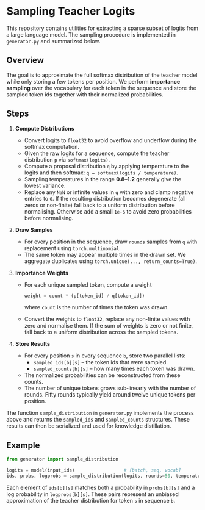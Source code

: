 # Sampling Teacher Logits

This repository contains utilities for extracting a sparse subset of logits from a large language model. The sampling procedure is implemented in `generator.py` and summarized below.

## Overview

The goal is to approximate the full softmax distribution of the teacher model while only storing a few tokens per position. We perform **importance sampling** over the vocabulary for each token in the sequence and store the sampled token ids together with their normalized probabilities.

## Steps

1. **Compute Distributions**
   - Convert logits to `float32` to avoid overflow and underflow during the softmax computation.
   - Given the raw logits for a sequence, compute the teacher distribution `p` via `softmax(logits)`.
   - Compute a proposal distribution `q` by applying temperature to the logits and then softmax: `q = softmax(logits / temperature)`.
   - Sampling temperatures in the range **0.8**–**1.2** generally give the lowest variance.
   - Replace any `NaN` or infinite values in `q` with zero and clamp negative entries to `0`.  If the resulting distribution becomes degenerate (all zeros or non‑finite) fall back to a uniform distribution before normalising.  Otherwise add a small `1e-6` to avoid zero probabilities before normalising.

2. **Draw Samples**
   - For every position in the sequence, draw `rounds` samples from `q` with replacement using `torch.multinomial`.
   - The same token may appear multiple times in the drawn set. We aggregate duplicates using `torch.unique(..., return_counts=True)`.

3. **Importance Weights**
   - For each unique sampled token, compute a weight

     ```python
     weight = count * (p[token_id] / q[token_id])
     ```
     where `count` is the number of times the token was drawn.
   - Convert the weights to `float32`, replace any non‑finite values with zero and normalise them.  If the sum of weights is zero or not finite, fall back to a uniform distribution across the sampled tokens.

4. **Store Results**
    - For every position `s` in every sequence `b`, store two parallel lists:
        - `sampled_ids[b][s]` – the token ids that were sampled.
        - `sampled_counts[b][s]` – how many times each token was drawn.
    - The normalized probabilities can be reconstructed from these counts.
    - The number of unique tokens grows sub‑linearly with the number of rounds.  Fifty rounds typically yield around twelve unique tokens per position.

The function `sample_distribution` in `generator.py` implements the process above and returns the `sampled_ids` and `sampled_counts` structures. These results can then be serialized and used for knowledge distillation.

## Example

```python
from generator import sample_distribution

logits = model(input_ids)                  # [batch, seq, vocab]
ids, probs, logprobs = sample_distribution(logits, rounds=50, temperature=1.0)
```

Each element of `ids[b][s]` matches both a probability in `probs[b][s]` and a log probability in `logprobs[b][s]`. These pairs represent an unbiased approximation of the teacher distribution for token `s` in sequence `b`.


